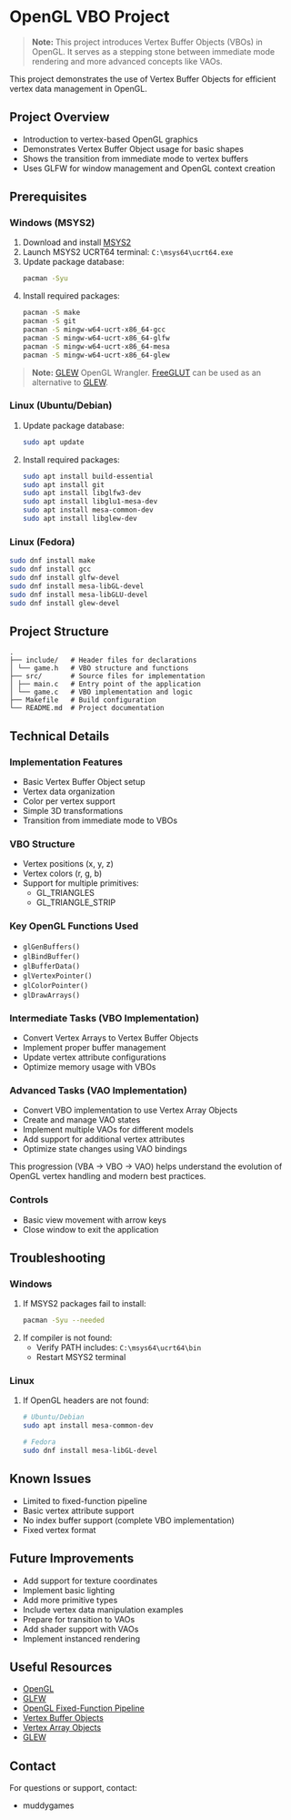 # OpenGL VBO Project

> **Note:** This project introduces Vertex Buffer Objects (VBOs) in OpenGL. It serves as a stepping stone between immediate mode rendering and more advanced concepts like VAOs.

This project demonstrates the use of Vertex Buffer Objects for efficient vertex data management in OpenGL.

## Project Overview

* Introduction to vertex-based OpenGL graphics
* Demonstrates Vertex Buffer Object usage for basic shapes
* Shows the transition from immediate mode to vertex buffers
* Uses GLFW for window management and OpenGL context creation

## Prerequisites

### Windows (MSYS2)
1. Download and install [MSYS2](https://www.msys2.org/) 
2. Launch MSYS2 UCRT64 terminal: `C:\msys64\ucrt64.exe`
3. Update package database:
   ```bash
   pacman -Syu
   ```
4. Install required packages:
   ```bash
   pacman -S make
   pacman -S git
   pacman -S mingw-w64-ucrt-x86_64-gcc
   pacman -S mingw-w64-ucrt-x86_64-glfw
   pacman -S mingw-w64-ucrt-x86_64-mesa
   pacman -S mingw-w64-ucrt-x86_64-glew 
   ```
   
> **Note:** [GLEW](https://glew.sourceforge.net/) OpenGL Wrangler. [FreeGLUT](http://freeglut.sourceforge.net) can be used as an alternative to [GLEW](https://glew.sourceforge.net/).

### Linux (Ubuntu/Debian)
1. Update package database:
   ```bash
   sudo apt update
   ```
2. Install required packages:
   ```bash
   sudo apt install build-essential
   sudo apt install git
   sudo apt install libglfw3-dev
   sudo apt install libglu1-mesa-dev
   sudo apt install mesa-common-dev
   sudo apt install libglew-dev
   ```

### Linux (Fedora)
```bash
sudo dnf install make
sudo dnf install gcc
sudo dnf install glfw-devel
sudo dnf install mesa-libGL-devel
sudo dnf install mesa-libGLU-devel
sudo dnf install glew-devel
```

## Project Structure
```
.
├── include/   # Header files for declarations
│ └── game.h   # VBO structure and functions
├── src/       # Source files for implementation
│ ├── main.c   # Entry point of the application
│ └── game.c   # VBO implementation and logic
├── Makefile   # Build configuration
└── README.md  # Project documentation
```

## Technical Details

### Implementation Features
* Basic Vertex Buffer Object setup
* Vertex data organization
* Color per vertex support
* Simple 3D transformations
* Transition from immediate mode to VBOs

### VBO Structure
* Vertex positions (x, y, z)
* Vertex colors (r, g, b)
* Support for multiple primitives:
  - GL_TRIANGLES
  - GL_TRIANGLE_STRIP

### Key OpenGL Functions Used
* `glGenBuffers()`
* `glBindBuffer()`
* `glBufferData()`
* `glVertexPointer()`
* `glColorPointer()`
* `glDrawArrays()`

### Intermediate Tasks (VBO Implementation)
* Convert Vertex Arrays to Vertex Buffer Objects
* Implement proper buffer management
* Update vertex attribute configurations
* Optimize memory usage with VBOs

### Advanced Tasks (VAO Implementation)
* Convert VBO implementation to use Vertex Array Objects
* Create and manage VAO states
* Implement multiple VAOs for different models
* Add support for additional vertex attributes
* Optimize state changes using VAO bindings

This progression (VBA -> VBO -> VAO) helps understand the evolution of OpenGL vertex handling and modern best practices.

### Controls
* Basic view movement with arrow keys
* Close window to exit the application

## Troubleshooting

### Windows
1. If MSYS2 packages fail to install:
   ```bash
   pacman -Syu --needed
   ```
2. If compiler is not found:
   * Verify PATH includes: `C:\msys64\ucrt64\bin`
   * Restart MSYS2 terminal

### Linux
1. If OpenGL headers are not found:
   ```bash
   # Ubuntu/Debian
   sudo apt install mesa-common-dev

   # Fedora
   sudo dnf install mesa-libGL-devel
   ```

## Known Issues
* Limited to fixed-function pipeline
* Basic vertex attribute support
* No index buffer support (complete VBO implementation)
* Fixed vertex format

## Future Improvements
* Add support for texture coordinates
* Implement basic lighting
* Add more primitive types
* Include vertex data manipulation examples
* Prepare for transition to VAOs
* Add shader support with VAOs
* Implement instanced rendering

## Useful Resources
* [OpenGL](https://registry.khronos.org/OpenGL-Refpages/gl4/)
* [GLFW](https://www.glfw.org/)
* [OpenGL Fixed-Function Pipeline](https://www.khronos.org/opengl/wiki/Fixed_Function_Pipeline)
* [Vertex Buffer Objects](https://www.khronos.org/opengl/wiki/Vertex_Specification#Vertex_Buffer_Objects)
* [Vertex Array Objects](https://www.khronos.org/opengl/wiki/Vertex_Specification#Vertex_Array_Object)
* [GLEW](https://glew.sourceforge.net/)

## Contact
For questions or support, contact:

* muddygames